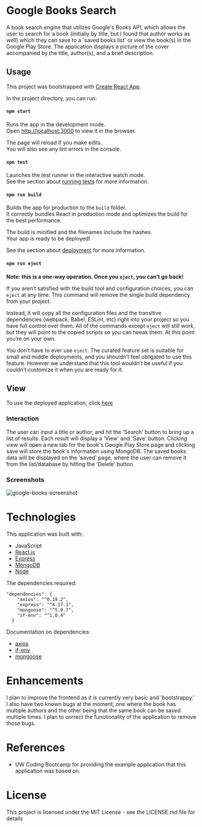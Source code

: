 # Google Books Search

A book search engine that utilizes Google's Books API, which allows the user to search for a book (initially by title, but I found that author works as well) which they can save to a 'saved books list' or view the book(s) in the Google Play Store. The application displays a picture of the cover accompanied by the title, author(s), and a brief description.

## Usage

This project was bootstrapped with [Create React App](https://github.com/facebook/create-react-app).

In the project directory, you can run:

#### `npm start`

Runs the app in the development mode.<br />
Open [http://localhost:3000](http://localhost:3000) to view it in the browser.

The page will reload if you make edits.<br />
You will also see any lint errors in the console.

#### `npm test`

Launches the test runner in the interactive watch mode.<br />
See the section about [running tests](https://facebook.github.io/create-react-app/docs/running-tests) for more information.

#### `npm run build`

Builds the app for production to the `build` folder.<br />
It correctly bundles React in production mode and optimizes the build for the best performance.

The build is minified and the filenames include the hashes.<br />
Your app is ready to be deployed!

See the section about [deployment](https://facebook.github.io/create-react-app/docs/deployment) for more information.

#### `npm run eject`

**Note: this is a one-way operation. Once you `eject`, you can’t go back!**

If you aren’t satisfied with the build tool and configuration choices, you can `eject` at any time. This command will remove the single build dependency from your project.

Instead, it will copy all the configuration files and the transitive dependencies (webpack, Babel, ESLint, etc) right into your project so you have full control over them. All of the commands except `eject` will still work, but they will point to the copied scripts so you can tweak them. At this point you’re on your own.

You don’t have to ever use `eject`. The curated feature set is suitable for small and middle deployments, and you shouldn’t feel obligated to use this feature. However we understand that this tool wouldn’t be useful if you couldn’t customize it when you are ready for it.

## View

To use the deployed application, click [here](https://jle-google-books.herokuapp.com/)

### Interaction

The user can input a title or author, and hit the 'Search' button to bring up a list of results. Each result will display a 'View' and 'Save' button. Clicking view will open a new tab for the book's Google Play Store page and clicking save will store the book's information using MongoDB. The saved books data will be displayed on the 'saved' page, where the user can remove it from the list/database by hitting the 'Delete' button.

### Screenshots

![google-books-screenshot](https://github.com/twopcz/google-books/blob/master/assets/images/gb-ss.png?raw=true)

# Technologies

This application was built with:

- JavaScript
- [React.js](https://reactjs.org/)
- [Express](https://expressjs.com/)
- [MongoDB](https://www.mongodb.com/)
- [Node](https://nodejs.org/en/)

The dependencies required:

```
"dependencies": {
    "axios": "^0.19.2",
    "express": "^4.17.1",
    "mongoose": "^5.9.7",
    "if-env": "^1.0.4"
  }
```

Documentation on dependencies:

- [axios](https://github.com/axios/axios)
- [if-env](https://github.com/ericclemmons/if-env#readme)
- [mongoose](https://mongoosejs.com/docs/guide.html)

# Enhancements

I plan to improve the frontend as it is currently very basic and 'bootstrappy.' I also have two known bugs at the moment, one where the book has multiple authors and the other being that the same book can be saved multiple times. I plan to correct the functionality of the application to remove those bugs.

# References

- UW Coding Bootcamp for providing the example application that this application was based on.

# License

This project is licensed under the MIT License - see the LICENSE.md file for details
